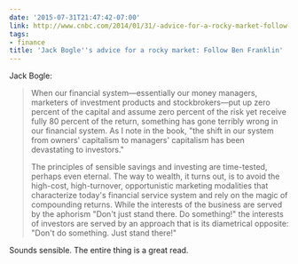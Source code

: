 ```yaml
---
date: '2015-07-31T21:47:42-07:00'
link: http://www.cnbc.com/2014/01/31/-advice-for-a-rocky-market-follow-ben-franklin.html
tags:
- finance
title: 'Jack Bogle''s advice for a rocky market: Follow Ben Franklin'
---
```


Jack Bogle:

>When our financial system—essentially our money managers, marketers of investment products and stockbrokers—put up zero percent of the capital and assume zero percent of the risk yet receive fully 80 percent of the return, something has gone terribly wrong in our financial system. As I note in the book, "the shift in our system from owners' capitalism to managers' capitalism has been devastating to investors."
>
>The principles of sensible savings and investing are time-tested, perhaps even eternal. The way to wealth, it turns out, is to avoid the high-cost, high-turnover, opportunistic marketing modalities that characterize today's financial service system and rely on the magic of compounding returns. While the interests of the business are served by the aphorism "Don't just stand there. Do something!" the interests of investors are served by an approach that is its diametrical opposite: "Don't do something. Just stand there!"

Sounds sensible. The entire thing is a great read.
